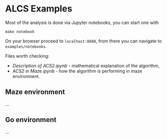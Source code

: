 # ALCS Examples

Most of the analysis is done via Jupyter notebooks, you can start one with

    make notebook

On your browser proceed to `localhost:8888`, from there you can navigate to `examples/notebooks`.

Files worth checking:

- *Description of ACS2.ipynb* - mathematical explanation of the algorithm,
- *ACS2 in Maze.ipynb* - how the algorithm is performing in maze environment.

## Maze environment
...

## Go environment
...
